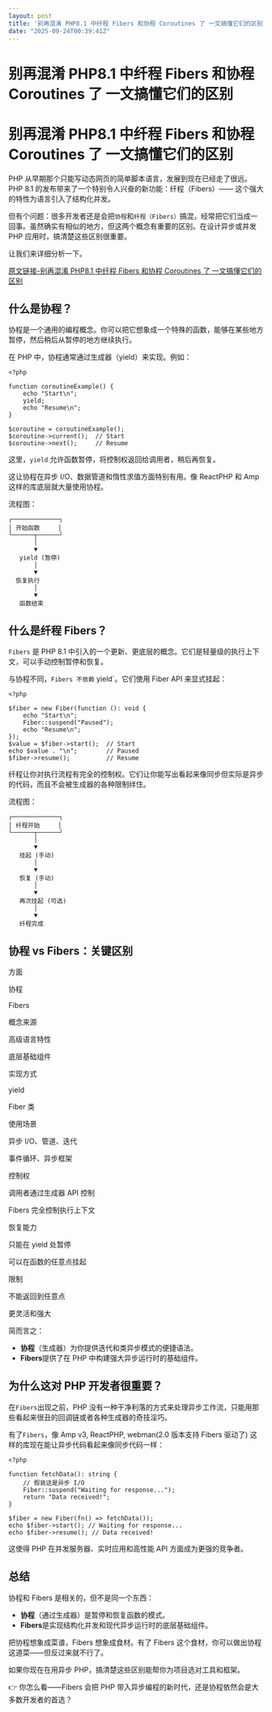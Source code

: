 ```yaml
---
layout: post
title: '别再混淆 PHP8.1 中纤程 Fibers 和协程 Coroutines 了 一文搞懂它们的区别'
date: "2025-09-24T00:39:41Z"
---
```

别再混淆 PHP8.1 中纤程 Fibers 和协程 Coroutines 了 一文搞懂它们的区别
=================================================

别再混淆 PHP8.1 中纤程 Fibers 和协程 Coroutines 了 一文搞懂它们的区别
=================================================

PHP 从早期那个只能写动态网页的简单脚本语言，发展到现在已经走了很远。PHP 8.1 的发布带来了一个特别令人兴奋的新功能：纤程（Fibers）—— 这个强大的特性为语言引入了结构化并发。

但有个问题：很多开发者还是会把`协程`和`纤程（Fibers）`搞混，经常把它们当成一回事。虽然确实有相似的地方，但这两个概念有重要的区别。在设计异步或并发 PHP 应用时，搞清楚这些区别很重要。

让我们来详细分析一下。

[原文链接-别再混淆 PHP8.1 中纤程 Fibers 和协程 Coroutines 了 一文搞懂它们的区别](https://catchadmin.com/post/2025-09/php-coroutines-vs-fibers-zh)

什么是协程？
------

协程是一个通用的编程概念。你可以把它想象成一个特殊的函数，能够在某些地方暂停，然后稍后从暂停的地方继续执行。

在 PHP 中，协程通常通过生成器（yield）来实现。例如：

    <?php
    
    function coroutineExample() {
        echo "Start\n";
        yield;
        echo "Resume\n";
    }
    
    $coroutine = coroutineExample();
    $coroutine->current();  // Start
    $coroutine->next();     // Resume
    

这里，`yield` 允许函数暂停，将控制权返回给调用者，稍后再恢复。

这让协程在异步 I/O、数据管道和惰性求值方面特别有用。像 ReactPHP 和 Amp 这样的库底层就大量使用协程。

流程图：

    ┌─────────────┐
    │ 开始函数     │
    └──────┬──────┘
           │
           ▼
       yield (暂停)
           │
           ▼
      恢复执行
           │
           ▼
       函数结束
    

什么是纤程 Fibers？
-------------

`Fibers` 是 PHP 8.1 中引入的一个更新、更底层的概念。它们是轻量级的执行上下文，可以手动控制暂停和恢复。

与协程不同，`Fibers 不依赖` yield\`。它们使用 Fiber API 来显式挂起：

    <?php
    
    $fiber = new Fiber(function (): void {
        echo "Start\n";
        Fiber::suspend("Paused");
        echo "Resume\n";
    });
    $value = $fiber->start();  // Start
    echo $value . "\n";        // Paused
    $fiber->resume();          // Resume
    

纤程让你对执行流程有完全的控制权。它们让你能写出看起来像同步但实际是异步的代码，而且不会被生成器的各种限制绊住。

流程图：

    ┌─────────────┐
    │ 纤程开始     │
    └──────┬──────┘
           │
           ▼
       挂起 (手动)
           │
           ▼
       恢复 (手动)
           │
           ▼
       再次挂起 (可选)
           │
           ▼
       纤程完成
    

协程 vs Fibers：关键区别
-----------------

方面

协程

Fibers

概念来源

高级语言特性

底层基础组件

实现方式

yield

Fiber 类

使用场景

异步 I/O、管道、迭代

事件循环、异步框架

控制权

调用者通过生成器 API 控制

Fibers 完全控制执行上下文

恢复能力

只能在 yield 处暂停

可以在函数的任意点挂起

限制

不能返回到任意点

更灵活和强大

简而言之：

*   **协程**（生成器）为你提供迭代和类异步模式的便捷语法。
*   **Fibers**提供了在 PHP 中构建强大异步运行时的基础组件。

为什么这对 PHP 开发者很重要？
-----------------

在`Fibers`出现之前，PHP 没有一种干净利落的方式来处理异步工作流，只能用那些看起来很丑的回调链或者各种生成器的奇技淫巧。

有了`Fibers`，像 Amp v3, ReactPHP, webman(2.0 版本支持 Fibers 驱动了) 这样的库现在能让异步代码看起来像同步代码一样：

    <?php
    
    function fetchData(): string {
        // 假装这是异步 I/O
        Fiber::suspend("Waiting for response...");
        return "Data received!";
    }
    
    $fiber = new Fiber(fn() => fetchData());
    echo $fiber->start(); // Waiting for response...
    echo $fiber->resume(); // Data received!
    

这使得 PHP 在并发服务器、实时应用和高性能 API 方面成为更强的竞争者。

总结
--

协程和 Fibers 是相关的，但不是同一个东西：

*   **协程**（通过生成器）是暂停和恢复函数的模式。
*   **Fibers**是实现结构化并发和现代异步运行时的底层基础组件。

把协程想象成菜谱，Fibers 想象成食材。有了 Fibers 这个食材，你可以做出协程这道菜——但反过来就不行了。

如果你现在在用异步 PHP，搞清楚这些区别能帮你为项目选对工具和框架。

👉 你怎么看——Fibers 会把 PHP 带入异步编程的新时代，还是协程依然会是大多数开发者的首选？